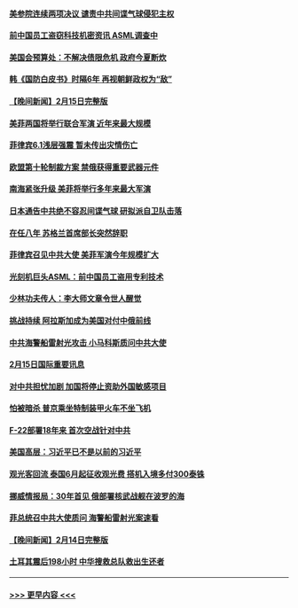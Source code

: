 #### [美参院连续两项决议 谴责中共间谍气球侵犯主权](../pages/prog202/a103650487.md?t=02161544) 
#### [前中国员工盗窃科技机密资讯 ASML调查中](../pages/prog202/a103650380.md?t=02161544) 
#### [美国会预算处：不解决债限危机 政府今夏断炊](../pages/prog202/a103650469.md?t=02161544) 
#### [韩《国防白皮书》时隔6年 再视朝鲜政权为“敌”](../pages/prog202/a103650449.md?t=02161544) 
#### [【晚间新闻】2月15日完整版](../pages/prog202/a103650353.md?t=02161544) 
#### [美菲两国将举行联合军演 近年来最大规模](../pages/prog202/a103650356.md?t=02161544) 
#### [菲律宾6.1浅层强震 暂未传出灾情伤亡](../pages/prog202/a103650349.md?t=02161544) 
#### [欧盟第十轮制裁方案 禁俄获得重要武器元件](../pages/prog202/a103650225.md?t=02161544) 
#### [南海紧张升级 美菲将举行多年来最大军演](../pages/prog202/a103650224.md?t=02161544) 
#### [日本通告中共绝不容忍间谍气球 研拟派自卫队击落](../pages/prog202/a103650115.md?t=02161544) 
#### [在任八年 苏格兰首席部长突然辞职](../pages/prog202/a103650048.md?t=02161544) 
#### [菲律宾召见中共大使 美菲军演今年规模扩大](../pages/prog202/a103650037.md?t=02161544) 
#### [光刻机巨头ASML：前中国员工盗用专利技术](../pages/prog202/a103649916.md?t=02161544) 
#### [少林功夫传人：李大师文章令世人醒觉](../pages/prog202/a103649789.md?t=02161544) 
#### [挑战持续 阿拉斯加成为美国对付中俄前线](../pages/prog202/a103649772.md?t=02161544) 
#### [中共海警船雷射光攻击 小马科斯质问中共大使](../pages/prog202/a103649785.md?t=02161544) 
#### [2月15日国际重要讯息](../pages/prog202/a103649784.md?t=02161544) 
#### [对中共担忧加剧 加国将停止资助外国敏感项目](../pages/prog202/a103649776.md?t=02161544) 
#### [怕被暗杀 普京乘坐特制装甲火车不坐飞机](../pages/prog202/a103649779.md?t=02161544) 
#### [F-22部署18年来 首次空战针对中共](../pages/prog202/a103649748.md?t=02161544) 
#### [美国高层：习近平已不是以前的习近平](../pages/prog202/a103649712.md?t=02161544) 
#### [观光客回流 泰国6月起征收观光费 搭机入境多付300泰铢](../pages/prog202/a103649711.md?t=02161544) 
#### [挪威情报局：30年首见 俄部署核武战舰在波罗的海](../pages/prog202/a103649708.md?t=02161544) 
#### [菲总统召中共大使质问 海警船雷射光案速看](../pages/prog202/a103649703.md?t=02161544) 
#### [【晚间新闻】2月14日完整版](../pages/prog202/a103649591.md?t=02161544) 
#### [土耳其震后198小时 中华搜救总队救出生还者](../pages/prog202/a103649605.md?t=02161544) 

----
#### [ >>> 更早内容 <<< ](../indexes/prog202-earlier.md)
